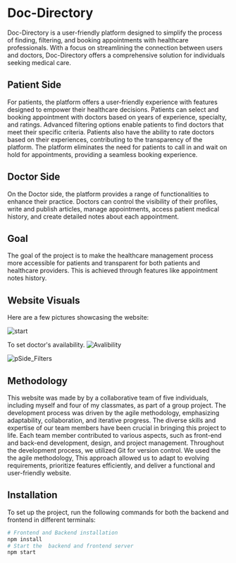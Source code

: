 # Doc-Directory

Doc-Directory is a user-friendly platform designed to simplify the process of finding, filtering, and booking appointments with healthcare professionals. With a focus on streamlining the connection between users and doctors, Doc-Directory offers a comprehensive solution for individuals seeking medical care.


## Patient Side

For patients, the platform offers a user-friendly experience with features designed to empower their healthcare decisions. Patients can select and booking appointment with doctors based on years of experience, specialty, and ratings. Advanced filtering options enable patients to find doctors that meet their specific criteria. Patients also have the ability to rate doctors based on their experiences, contributing to the transparency of the platform. The platform eliminates the need for patients to call in and wait on hold for appointments, providing a seamless booking experience.

## Doctor Side

On the Doctor side, the platform provides a range of functionalities to enhance their practice. Doctors can control the visibility of their profiles, write and publish articles, manage appointments, access patient medical history, and create detailed notes about each appointment.

## Goal
The goal of the project is to make the healthcare management process more accessible for patients and transparent for both patients and healthcare providers. This is achieved through features like appointment notes history.

## Website Visuals
Here are a few pictures showcasing the website:

![start](https://github.com/Niimraa/Doc-Directory/assets/133609979/9492e0c1-72ee-457b-8271-e173a380689b)

To set doctor's availability.
![Avalibility](https://github.com/Niimraa/Doc-Directory/assets/133609979/7a482f1b-4b39-4666-8590-275438a716fb)


![pSide_Filters](https://github.com/Niimraa/Doc-Directory/assets/133609979/5c7b7286-a811-4203-927b-8e01d01bf968)


## Methodology

This website was made by by a collaborative team of five individuals, including myself and four of my classmates, as part of a group project. The development process was driven by the agile methodology, emphasizing adaptability, collaboration, and iterative progress. The diverse skills and expertise of our team members have been crucial in bringing this project to life. Each team member contributed to various aspects, such as front-end and back-end development, design, and project management. Throughout the development process, we utilized Git for version control. We used the the agile methodology, This approach allowed us to adapt to evolving requirements, prioritize features efficiently, and deliver a functional and user-friendly website.


## Installation

To set up the project, run the following commands for both the backend and frontend in different terminals:

```bash
# Frontend and Backend installation
npm install
# Start the  backend and frontend server
npm start



